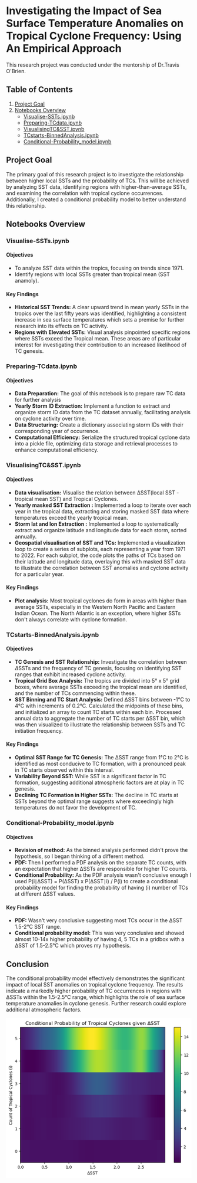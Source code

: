 # Investigating the Impact of Sea Surface Temperature Anomalies on Tropical Cyclone Frequency: Using An Empirical Approach

This research project was conducted under the mentorship of Dr.Travis O'Brien.


## Table of Contents

1. [Project Goal](#Project-Goal)
2. [Notebooks Overview](#Notebooks-Overview)
    - [Visualise-SSTs.ipynb](#Visualise-SSTs.ipynb)
    - [Preparing-TCdata.ipynb](#Preparing-TCdata.ipynb)
    - [VisualisingTC&SST.ipynb](#VisualisingTC&SST.ipynb)
    - [TCstarts-BinnedAnalysis.ipynb](#TCstarts-BinnedAnalysis.ipynb)
    - [Conditional-Probability_model.ipynb](#Conditional-Probability.ipynb)


## Project Goal

The primary goal of this research project is to investigate the relationship between higher local SSTs and the probability of TCs. This will be achieved by analyzing SST data, identifying regions with higher-than-average SSTs, and examining the correlation with tropical cyclone occurrences. Additionally, I created a conditional probability model to better understand this relationship.

## Notebooks Overview

### Visualise-SSTs.ipynb

#### Objectives

- To analyze SST data within the tropics, focusing on trends since 1971.
- Identify regions with local SSTs greater than tropical mean (SST anamoly).

#### Key Findings

- **Historical SST Trends:** A clear upward trend in mean yearly SSTs in the tropics over the last fifty years was identified, highlighting a consistent increase in sea surface temperatures which sets a premise for further research into its effects on TC activity.
- **Regions with Elevated SSTs:** Visual analysis pinpointed specific regions where SSTs exceed the Tropical mean. These areas are of particular interest for investigating their contribution to an increased likelihood of TC genesis.


### Preparing-TCdata.ipynb

#### Objectives

- **Data Preparation:** The goal of this notebook is to prepare raw TC data for further analysis
- **Yearly Storm ID Extraction:** Implement a function to extract and organize storm ID data from the TC dataset annually, facilitating analysis on cyclone activity over time.
- **Data Structuring:** Create a dictionary associating storm IDs with their corresponding year of occurrence.
- **Computational Efficiency:** Serialize the structured tropical cyclone data into a pickle file, optimizing data storage and retrieval processes to enhance computational efficiency.
  

### VisualisingTC&SST.ipynb

#### Objectives

- **Data visualisation:** Visualise the relation between ΔSST(local SST - tropical mean SST) and Tropical Cyclones.
- **Yearly masked SST Extraction :** Implemented a loop to iterate over each year in the tropical data, extracting and storing masked SST data where temperatures exceed the yearly tropical mean.
- **Storm lat and lon Extraction :** Implemented a loop to systematically extract and organize latitude and longitude data for each storm, sorted annually.
- **Geospatial visualisation of SST and TCs:** Implemented a visualization loop to create a series of subplots, each representing a year from 1971 to 2022. For each subplot, the code plots the paths of TCs based on their latitude and longitude data, overlaying this with masked SST data to illustrate the correlation between SST anomalies and cyclone activity for a particular year.

#### Key Findings

- **Plot analysis:** Most tropical cyclones do form in areas with higher than average SSTs, especially in the Western North Pacific and Eastern Indian Ocean. The North Atlantic is an exception, where higher SSTs don't always correlate with cyclone formation.


### TCstarts-BinnedAnalysis.ipynb

#### Objectives

- **TC Genesis and SST Relationship:** Investigate the correlation between $\Delta$SSTs and the frequency of TC genesis, focusing on identifying SST ranges that exhibit increased cyclone activity.
- **Tropical Grid Box Analysis:** The tropics are divided into 5° x 5° grid boxes, where average SSTs exceeding the tropical mean are identified, and the number of TCs commencing within these.
- **SST Binning and TC Start Analysis:** Defined ΔSST bins between -1°C to 4°C with increments of 0.2°C. Calculated the midpoints of these bins, and initialized an array to count TC starts within each bin. Processed annual data to aggregate the number of TC starts per ΔSST bin, which was then visualized to illustrate the relationship between SSTs and TC initiation frequency.

#### Key Findings

- **Optimal SST Range for TC Genesis:** The ΔSST range from 1°C to 2°C is identified as most conducive to TC formation, with a pronounced peak in TC starts observed within this interval.
- **Variability Beyond SST:** While SST is a significant factor in TC formation, suggesting additional atmospheric factors are at play in TC genesis.
- **Declining TC Formation in Higher SSTs:** The decline in TC starts at SSTs beyond the optimal range suggests where exceedingly high temperatures do not favor the development of TC.


### Conditional-Probability_model.ipynb

#### Objectives

- **Revision of method:** As the binned analysis performed didn't prove the hypothesis, so I began thinking of a different method.
- **PDF:** Then I performed a PDF analysis on the separate TC counts, with an expectation that higher ΔSSTs are responsible for higher TC counts.
- **Conditional Probability:** As the PDF analysis wasn't conclusive enough I used P(i∣ΔSST) = P(ΔSST) x P(ΔSST∣i) / P(i) to create a conditional probability model for finding the probability of having (i) number of TCs at different ΔSST values.

#### Key Findings

- **PDF:** Wasn't very conclusive suggesting most TCs occur in the ΔSST 1.5-2°C SST range.
- **Conditional probability model:** This was very conclusive and showed almost 10-14x higher probability of having 4, 5 TCs in a gridbox with a ΔSST of 1.5-2.5°C which proves my hypothesis.

## Conclusion

The conditional probability model effectively demonstrates the significant impact of local SST anomalies on tropical cyclone frequency. The results indicate a markedly higher probability of TC occurrences in regions with ΔSSTs within the 1.5-2.5°C range, which highlights the role of sea surface temperature anomalies in cyclone genesis. Further research could explore additional atmospheric factors.

![TC Frequency vs SST Anomaly](https://github.com/VarinR/TC-SST-Empirical-Analysis/blob/main/Conditional-Probability.png)






